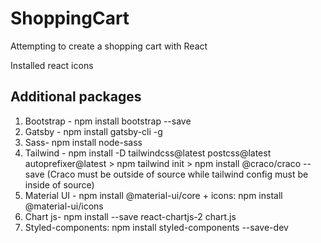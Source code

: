 # ShoppingCart
Attempting to create a shopping cart with React


Installed  react icons

## Additional packages
1) Bootstrap - npm install bootstrap --save
2) Gatsby - npm install gatsby-cli -g
3) Sass- npm install node-sass
4) Tailwind - npm install -D tailwindcss@latest postcss@latest autoprefixer@latest > npm tailwind init > npm install @craco/craco --save (Craco must be outside of source while tailwind config must be inside of source)
5) Material UI - npm install @material-ui/core  + icons: npm install @material-ui/icons
6) Chart js- npm install --save react-chartjs-2 chart.js
7) Styled-components: npm install styled-components --save-dev

